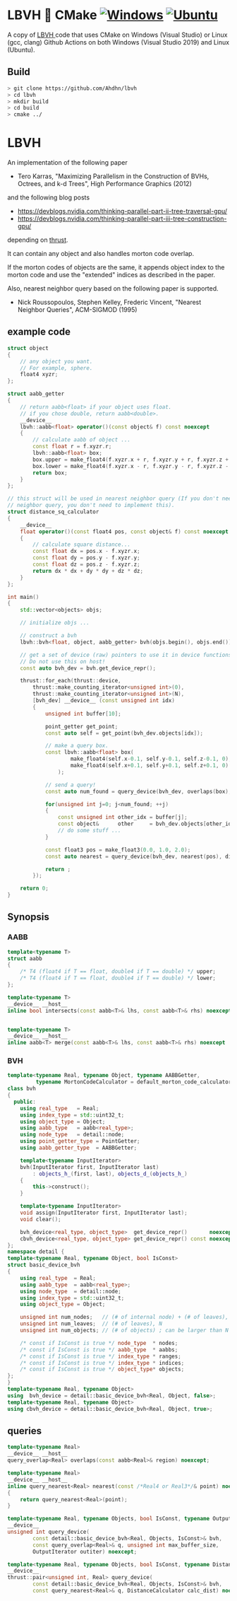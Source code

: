 # LBVH :handshake: CMake [![Windows](https://github.com/Ahdhn/LBVH/actions/workflows/Windows.yml/badge.svg)](https://github.com/Ahdhn/LBVH/actions/workflows/Windows.yml) [![Ubuntu](https://github.com/Ahdhn/LBVH/actions/workflows/Ubuntu.yml/badge.svg)](https://github.com/Ahdhn/LBVH/actions/workflows/Ubuntu.yml)
A copy of [LBVH ](https://github.com/ToruNiina/lbvh) code that uses CMake on Windows (Visual Studio) or Linux (gcc, clang) Github Actions on both Windows (Visual Studio 2019) and Linux (Ubuntu).



## Build 
```bash
> git clone https://github.com/Ahdhn/lbvh
> cd lbvh
> mkdir build 
> cd build 
> cmake ../
```

# LBVH

An implementation of the following paper

- Tero Karras, "Maximizing Parallelism in the Construction of BVHs, Octrees, and k-d Trees", High Performance Graphics (2012)

and the following blog posts

- https://devblogs.nvidia.com/thinking-parallel-part-ii-tree-traversal-gpu/
- https://devblogs.nvidia.com/thinking-parallel-part-iii-tree-construction-gpu/

depending on [thrust](https://thrust.github.io/).

It can contain any object and also handles morton code overlap.

If the morton codes of objects are the same, it appends object index to the
morton code and use the "extended" indices as described in the paper.

Also, nearest neighbor query based on the following paper is supported.

- Nick Roussopoulos, Stephen Kelley, Frederic Vincent, "Nearest Neighbor Queries", ACM-SIGMOD (1995)

## example code

```cpp
struct object
{
    // any object you want.
    // For example, sphere.
    float4 xyzr;
};

struct aabb_getter
{
    // return aabb<float> if your object uses float.
    // if you chose double, return aabb<double>.
    __device__
    lbvh::aabb<float> operator()(const object& f) const noexcept
    {
        // calculate aabb of object ...
        const float r = f.xyzr.r;
        lbvh::aabb<float> box;
        box.upper = make_float4(f.xyzr.x + r, f.xyzr.y + r, f.xyzr.z + r, 0.0f);
        box.lower = make_float4(f.xyzr.x - r, f.xyzr.y - r, f.xyzr.z - r, 0.0f);
        return box;
    }
};

// this struct will be used in nearest neighbor query (If you don't need nearest
// neighbor query, you don't need to implement this).
struct distance_sq_calculator
{
    __device__
    float operator()(const float4 pos, const object& f) const noexcept
    {
        // calculate square distance...
        const float dx = pos.x - f.xyzr.x;
        const float dy = pos.y - f.xyzr.y;
        const float dz = pos.z - f.xyzr.z;
        return dx * dx + dy * dy + dz * dz;
    }
};

int main()
{
    std::vector<objects> objs;

    // initialize objs ...

    // construct a bvh
    lbvh::bvh<float, object, aabb_getter> bvh(objs.begin(), objs.end());

    // get a set of device (raw) pointers to use it in device functions.
    // Do not use this on host!
    const auto bvh_dev = bvh.get_device_repr();

    thrust::for_each(thrust::device,
        thrust::make_counting_iterator<unsigned int>(0),
        thrust::make_counting_iterator<unsigned int>(N),
        [bvh_dev] __device__ (const unsigned int idx)
        {
            unsigned int buffer[10];

            point_getter get_point;
            const auto self = get_point(bvh_dev.objects[idx]);

            // make a query box.
            const lbvh::aabb<float> box(
                    make_float4(self.x-0.1, self.y-0.1, self.z-0.1, 0),
                    make_float4(self.x+0.1, self.y+0.1, self.z+0.1, 0)
                );

            // send a query!
            const auto num_found = query_device(bvh_dev, overlaps(box), 10, buffer);

            for(unsigned int j=0; j<num_found; ++j)
            {
                const unsigned int other_idx = buffer[j];
                const object&      other     = bvh_dev.objects[other_idx];
                // do some stuff ...
            }

            const float3 pos = make_float3(0.0, 1.0, 2.0);
            const auto nearest = query_device(bvh_dev, nearest(pos), distance_sq_calculator());

            return ;
        });

    return 0;
}
```

## Synopsis

### AABB

```cpp
template<typename T>
struct aabb
{
    /* T4 (float4 if T == float, double4 if T == double) */ upper;
    /* T4 (float4 if T == float, double4 if T == double) */ lower;
};

template<typename T>
__device__ __host__
inline bool intersects(const aabb<T>& lhs, const aabb<T>& rhs) noexcept;


template<typename T>
__device__ __host__
inline aabb<T> merge(const aabb<T>& lhs, const aabb<T>& rhs) noexcept
```

### BVH

```cpp
template<typename Real, typename Object, typename AABBGetter,
         typename MortonCodeCalculator = default_morton_code_calculator<Real, Object, AABBGetter>>
class bvh
{
  public:
    using real_type   = Real;
    using index_type = std::uint32_t;
    using object_type = Object;
    using aabb_type   = aabb<real_type>;
    using node_type   = detail::node;
    using point_getter_type = PointGetter;
    using aabb_getter_type  = AABBGetter;

    template<typename InputIterator>
    bvh(InputIterator first, InputIterator last)
        : objects_h_(first, last), objects_d_(objects_h_)
    {
        this->construct();
    }

    template<typename InputIterator>
    void assign(InputIterator first, InputIterator last);
    void clear();

    bvh_device<real_type, object_type>  get_device_repr()       noexcept;
    cbvh_device<real_type, object_type> get_device_repr() const noexcept;
};
namespace detail {
template<typename Real, typename Object, bool IsConst>
struct basic_device_bvh
{
    using real_type  = Real;
    using aabb_type  = aabb<real_type>;
    using node_type  = detail::node;
    using index_type = std::uint32_t;
    using object_type = Object;

    unsigned int num_nodes;   // (# of internal node) + (# of leaves), 2N+1
    unsigned int num_leaves;  // (# of leaves), N
    unsigned int num_objects; // (# of objects) ; can be larger than N

    /* const if IsConst is true */ node_type  * nodes;
    /* const if IsConst is true */ aabb_type  * aabbs;
    /* const if IsConst is true */ index_type * ranges;
    /* const if IsConst is true */ index_type * indices;
    /* const if IsConst is true */ object_type* objects;
};
}
template<typename Real, typename Object>
using  bvh_device = detail::basic_device_bvh<Real, Object, false>;
template<typename Real, typename Object>
using cbvh_device = detail::basic_device_bvh<Real, Object, true>;
```

## queries

```cpp
template<typename Real>
__device__ __host__
query_overlap<Real> overlaps(const aabb<Real>& region) noexcept;

template<typename Real>
__device__ __host__
inline query_nearest<Real> nearest(const /*Real4 or Real3*/& point) noexcept
{
    return query_nearest<Real>(point);
}

template<typename Real, typename Objects, bool IsConst, typename OutputIterator>
__device__
unsigned int query_device(
        const detail::basic_device_bvh<Real, Objects, IsConst>& bvh,
        const query_overlap<Real>& q, unsigned int max_buffer_size,
        OutputIterator outiter) noexcept;

template<typename Real, typename Objects, bool IsConst, typename DistanceCalculator>
__device__
thrust::pair<unsigned int, Real> query_device(
        const detail::basic_device_bvh<Real, Objects, IsConst>& bvh,
        const query_nearest<Real>& q, DistanceCalculator calc_dist) noexcept
```
